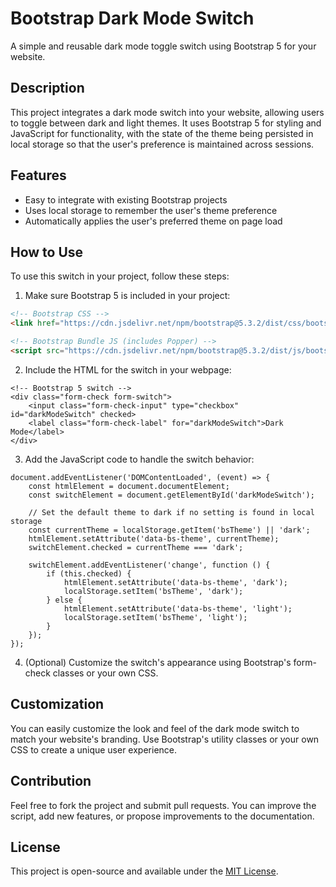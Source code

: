 # Bootstrap Dark Mode Switch

A simple and reusable dark mode toggle switch using Bootstrap 5 for your website.

## Description

This project integrates a dark mode switch into your website, allowing users to toggle between dark and light themes. It uses Bootstrap 5 for styling and JavaScript for functionality, with the state of the theme being persisted in local storage so that the user's preference is maintained across sessions.

## Features

- Easy to integrate with existing Bootstrap projects
- Uses local storage to remember the user's theme preference
- Automatically applies the user's preferred theme on page load

## How to Use

To use this switch in your project, follow these steps:

1. Make sure Bootstrap 5 is included in your project:

```html
<!-- Bootstrap CSS -->
<link href="https://cdn.jsdelivr.net/npm/bootstrap@5.3.2/dist/css/bootstrap.min.css" rel="stylesheet">

<!-- Bootstrap Bundle JS (includes Popper) -->
<script src="https://cdn.jsdelivr.net/npm/bootstrap@5.3.2/dist/js/bootstrap.bundle.min.js"></script>

```

2. Include the HTML for the switch in your webpage:

```
<!-- Bootstrap 5 switch -->
<div class="form-check form-switch">
    <input class="form-check-input" type="checkbox" id="darkModeSwitch" checked>
    <label class="form-check-label" for="darkModeSwitch">Dark Mode</label>
</div>
```

3. Add the JavaScript code to handle the switch behavior:

```
document.addEventListener('DOMContentLoaded', (event) => {
    const htmlElement = document.documentElement;
    const switchElement = document.getElementById('darkModeSwitch');

    // Set the default theme to dark if no setting is found in local storage
    const currentTheme = localStorage.getItem('bsTheme') || 'dark';
    htmlElement.setAttribute('data-bs-theme', currentTheme);
    switchElement.checked = currentTheme === 'dark';

    switchElement.addEventListener('change', function () {
        if (this.checked) {
            htmlElement.setAttribute('data-bs-theme', 'dark');
            localStorage.setItem('bsTheme', 'dark');
        } else {
            htmlElement.setAttribute('data-bs-theme', 'light');
            localStorage.setItem('bsTheme', 'light');
        }
    });
});
```

4. (Optional) Customize the switch's appearance using Bootstrap's form-check classes or your own CSS.

## Customization

You can easily customize the look and feel of the dark mode switch to match your website's branding. Use Bootstrap's utility classes or your own CSS to create a unique user experience.

## Contribution

Feel free to fork the project and submit pull requests. You can improve the script, add new features, or propose improvements to the documentation.

## License

This project is open-source and available under the [MIT License](LICENSE).
